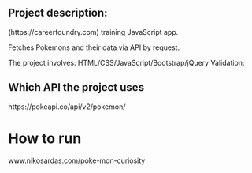 

<h2>Project description:</h2>
(https://careerfoundry.com) training JavaScript app.

Fetches Pokemons and their data via API by request.

The project involves: HTML/CSS/JavaScript/Bootstrap/jQuery
Validation:

<h2>Which API the project uses</h2>
https://pokeapi.co/api/v2/pokemon/

<h1>How to run</h1>
www.nikosardas.com/poke-mon-curiosity
